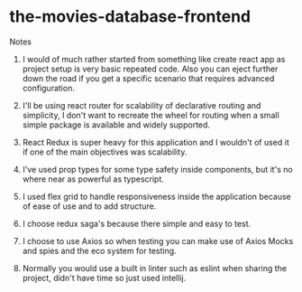 # the-movies-database-frontend

Notes

1) I would of much rather started from something like create react app as project setup is very basic repeated code. Also you can eject further down the road if you get a specific scenario that requires advanced configuration.

2) I'll be using react router for scalability of declarative routing and simplicity, I don't want to recreate the wheel for routing when a small simple package is available and widely supported.

3) React Redux is super heavy for this application and I wouldn't of used it if one of the main objectives was scalability.

4) I've used prop types for some type safety inside components, but it's no where near as powerful as typescript.

5) I used flex grid to handle responsiveness inside the application because of ease of use and to add structure.

6) I choose redux saga's because there simple and easy to test.

7) I choose to use Axios so when testing you can make use of Axios Mocks and spies and the eco system for testing.

8) Normally you would use a built in linter such as eslint when sharing the project, didn't have time so just used intellij.
